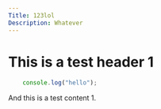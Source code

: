 ```yaml
---
Title: 123lol
Description: Whatever
---
```


# This is a test header 1


```js
	console.log("hello");
```


And this is a test content 1.
